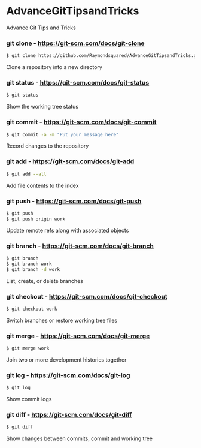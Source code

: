 # AdvanceGitTipsandTricks
Advance Git Tips and Tricks

### git clone - https://git-scm.com/docs/git-clone

```sh
$ git clone https://github.com/Raymondsquared/AdvanceGitTipsandTricks.git
```

Clone a repository into a new directory

### git status - https://git-scm.com/docs/git-status

```sh
$ git status
```

Show the working tree status

### git commit - https://git-scm.com/docs/git-commit

```sh
$ git commit -a -m "Put your message here"
```

Record changes to the repository

### git add - https://git-scm.com/docs/git-add

```sh
$ git add --all
```

Add file contents to the index

### git push - https://git-scm.com/docs/git-push

```sh
$ git push
$ git push origin work
```

Update remote refs along with associated objects

### git branch - https://git-scm.com/docs/git-branch

```sh
$ git branch
$ git branch work
$ git branch -d work
```

List, create, or delete branches

### git checkout - https://git-scm.com/docs/git-checkout

```sh
$ git checkout work
```

Switch branches or restore working tree files

### git merge - https://git-scm.com/docs/git-merge

```sh
$ git merge work
```

Join two or more development histories together

### git log - https://git-scm.com/docs/git-log

```sh
$ git log
```

Show commit logs

### git diff - https://git-scm.com/docs/git-diff

```sh
$ git diff
```

Show changes between commits, commit and working tree
